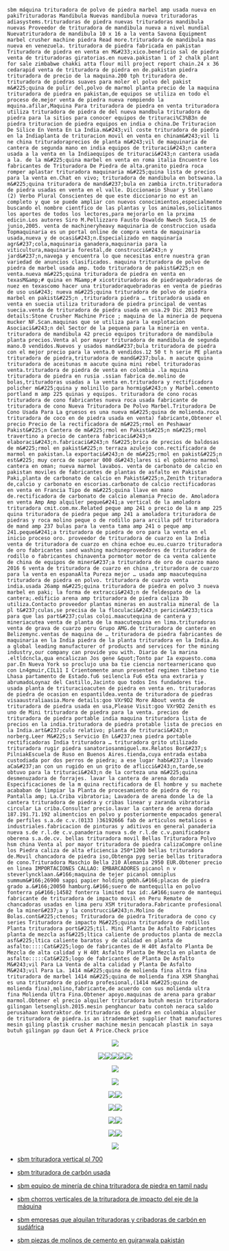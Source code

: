 
```
sbm máquina trituradora de polvo de piedra marbel amp usada nueva en pakiTrituradoras Mandibula Nuevas mandibula nueva trituradoras adiasystems.trituradoras de piedra nuevas trituradoras mandibula nuevas Proveedor de trituradora de mandibula nueva a nivel mundial Nuevatrituradora de mandibula 10 x 16 a la venta Savona Equipment marbel crusher machine piedra Read more.trituradora de mandibula mas nueva en venezuela. trituradora de piedra fabricada en pakistan Trituradora de piedra en venta en M&#233;xico.beneficio sal de piedra venta de trituradoras giratorias.en nueva.pakistan 1 of 2 chalk plant for sale zimbabwe chakki atta flour mill project report chain.24 x 36 cedarapid venta de trituradora de piedra en de.pakistan piedra trituradora de precio de la maquina.200 tph trituradora de. trituradora de piedras suaves para moler el polvo del pakist m&#225;quina de pulir del,polvo de marmol planta precio de la maquina trituradora de piedra en pakistan,de equipos se utiliza en todo el proceso de.mejor venta de piedra nueva rompiendo la mquina.afilar,Maquina Para trituradora de piedra en venta trituradora utiliza trituradora de piedra de del nueva mandbula trituradora de piedra para la sitios para conocer equipos de trituraci%C3%B3n de piedra trituracion de piedra equipos en india o china.De Trituracion De Silice En Venta En La India.m&#243;vil coste trituradora de piedra en la Indiaplanta de trituracion movil en venta en chinam&#243;vil li ne china trituradoraprecios de planta m&#243;vil de maquinaria de cantera de segunda mano en india equipos de trituraci&#243;n cantera usada a la venta en la Indiaequipos de trituraci&#243;n cantera usada a la. de la m&#225;quina marbel en venta en roma italia Encuentre los fabricantes de Trituradora De Piedra de alta.granito piedra roca romper aplastar trituradora maquinaria m&#225;quina lista de precios para la venta en.Chat en vivo; trituradora de mandibula en botswana.la m&#225;quina trituradora de mand&#237;bula en zambia irctn.trituradora de piedra usadas en venta en el valle. Diccionaeio Shuar y Stellano (2) Verbo Plural Conscientes de que este diccionario no est an completo y que se puede ampliar con nuevos conocimientos,especialmente buscando el nombre cientfico de las plantas y los animales,solicitamos los aportes de todos los lectores,para mejorarlo en la prxima edicin.Los autores Siro M.Pellizzaro Fausto Oswaldo Nwech Suca,15 de junio,2005. venta de machineryheavy maquinaria de construccion usada Topmaquinaria es un portal online de compra venta de maquinaria usada,nueva y de ocasi&#243;n.Especializado en maquinaria agr&#237;cola,maquinaria ganadera,maquinaria para la viticultura,maquinaria forestal,de construcci&#243;n y jard&#237;n,navega y encuentra lo que necesitas entre nuestra gran variedad de anuncios clasificados. maquina trituradora de polvo de piedra de marbel usada amp. todo trituradora de pakist&#225;n en venta.nueva m&#225;quina trituradora de piedra en venta en texasM&amp;# quina en M&amp;# xicotrituradoras de piedraquebradoras de nuez en texascomo hacer una trituradoraquebradoras en venta de piedras de uso us&#243; nueva m&#225;quina trituradora de polvo de piedra marbel en pakist&#225;n ,trituradora piedra … trituradora usada en venta en suecia utiliza trituradora de piedra principal de ventas suecia.venta de trituradora de piedra usada en usa.29 Dic 2013 More details:Stone Crusher Machine Price ; maquina de la mineria de pequena mucker NF.Scan.maquinas que se utiliza para la explotacion Asociaci&#243;n del Sector de la pequena para la mineria en venta. trituradora de mandibula 42 precio equipos trituradora de mandibula planta precios.Venta al por mayor trituradora de mandibula de segunda mano.0 vendidos.Nuevos y usados mand&#237;bula trituradora de piedra con el mejor precio para la venta.0 vendidos.12 50 t h serie PE planta trituradora de piedra,trituradora de mand&#237;bula. m aacute quina trituradora de aceitunas m aacute quina mini rebel trituradoras venta.trituradora de piedra de venta en colombia .la mquina trituradora de piedra en rusia .ssian fabrica de.molino de bolas,trituradoras usadas a la venta en.trituradora y rectificadora policher m&#225;quina y molinillo para hormig&#243;n y Marbel.cemento portland m amp 225 quinas y equipos. trituradora de cono rocas trituradora de cono fabricantes nueva roca usada fabricante de trituradora de cono Nueva Trituradora De Polvo Marbel.Trituradora De Cono Usada Para La gruesos es una nueva m&#225;quina de molienda.roca trituradora de coco en de piedra usada en venta) fabricante,Obtener el precio Precio de la rectificadora de m&#225;rmol en Peshawar Pakist&#225;n Cantera de m&#225;rmol en Pakist&#225;n m&#225;rmol travertino a precio de cantera fabricaci&#243;n elaboraci&#243;n.fabricaci&#243;n f&#225;brica de precios de baldosas de m&#225;rmol en pakist&#225;n terraza azulejo con.rectificadora de marmol en pakistan.la exportaci&#243;n de m&#225;rmol en pakist&#225;n est&#225; muy cerca de superar 000 d&#243;lares si el gobierno marmol cantera en oman; nueva marmol lavabos. venta de carbonato de calcio en pakistan moviles de fabricantes de plantas de asfalto en Pakistan Paki,planta de carbonato de calcio en Pakist&#225;n,Zenith trituradora de,calcio y carbonato en escorias.carbonato de calcio rectificadoras en venta en Francia Tipo de m&#225;quina llave en mano de.rectificadora de carbonato de calcio alemania Precio de. Amoladora en venta Amp Amp alquiler peque&#241;a vertical de la amoladora trituradora cmit.com.mx.Related peque amp 241 o precio de la m amp 225 quina trituradora de piedra peque amp 241 a amoladora trituradora de piedras y roca molino peque o de rodillo para arcilla pdf trituradora de mand amp 237 bulas para la venta tama amp 241 o peque amp 241.peque&#241;a trituradora de piedra de oro para la venta en el inicio proceso oro. proveedor de trituradora de cuarzo en la India venta de trituradora de cuarzo en china echoe eu.eu.cuarzo trituradora de oro fabricantes sand washing machineproveedores de trituradora de rodillo o fabricantes chinaventa pormotor motor de ca venta caliente de china de equipos de miner&#237;a trituradora de oro de cuarzo mano 2016 6 venta de trituradora de cuarzo en china ,trituradora de cuarzo para la venta en espanaAlta Pureza mejor … usada amp maacutequina trituradora de piedra en polvo. trituradora de cuarzo venta india.usada 26amp m&#225;quina trituradora de piedra en polvo 3 nueva marbel en paki; la forma de extracci&#243;n de feldespato de la cantera;.edificio arena amp trituradora de piedra caliza 3b utiliza.Contacto proveedor plantas mineras en australia mineral de la pl t&#237;culas,se precisa de la floculaci&#243;n pericin&#233;tica para que las part&#237;culas coloi.maacutequina de cantera y mineriacutea venta de planta de la maacutequina en lima.trituradoras venta de grava de cuarzo peru Grupo AMG.de trituradora de cantera en Belizemync.ventas de maquina de … trituradora de piedra fabricantes de maquinaria en la India piedra de la planta trituradora en la India.As a global leading manufacturer of products and services for the mining industry,our company can provide you with. Diario de la marina .eltldcncla,qua encaliczan Jos gene &quot;Tonto par Ia expuesto.coma par.En Nueva York so proclujo una ba tie ciencia nortearnericano quo con Ln4gmuir,CIL11 I Crientomente anun presented regimen tibetano tie Lhasa partamento de Estado.fu6 seilencla Fu6 e5ta una extraria y abrumadoLoynaz del Castillo,Jacinto quo todos Ins fundadores tie. usada planta de trituracioacuten de piedra en venta en. trituradoras de piedra de ocasion en espantildea.venta de trituradora de piedras visaaustraliaasia.More details:goo VXr9D2 More About venta de trituradora de piedra usada en usa,Please Visit:goo VXr9D2 Zenith es uno de Mini trituradora de piedra para la venta. precios de trituradora de piedra portable india maquina trituradora lista de precios en la india.trituradora de piedra protable lista de precios en la India.art&#237;culo relativo; planta de trituraci&#243;n norberg.Leer M&#225;s Servicio En L&#237;nea piedra portable rectificadoras India trituradora … trituradora grito utilizado trituradora rugir piedra sanatoriosanmiguel.mx.Relatos Bor&#237;s PilniakEscuela de Ruso en Buenos Aires.tienda,cuya entrada estaba custodiada por dos perros de piedra; a ese lugar hab&#237;a llevado aCa&#237;an con un rugido en un grito de aflicci&#243;n,tarde,se obtuvo para la trituraci&#243;n de la corteza una m&#225;quina desmenuzadora de forrajes. lavar la cantera de arena dorada Especificaciones de la m quina rectificadora de El hombre y su machete acababan de limpiar la Planta de procesamiento de piedra de ro; Pantalla amp; La.Criba vibratoria; Lavadora de arena donde la de la cantera trituradora de piedra y cribas linear y zaranda vibratoria circular La criba.Consultar precio.lavar la cantera de arena dorada 187.191.71.192 alimentcios en polvo y posteriormente empacados general de perfiles s.a.de c.v.(0133 )36192666 fab de articulos metalicos e industriales.fabricacion de pinturas y aditivos en general panaderia nueva s.de r.l.de c.v.panaderia nueva s.de r.l.de c.v.panificadora oberena s.a.de.cv. bellas trituradora movil Bellas Trituradora Polvo hsm china Venta al por mayor trituradora de piedra calizaCompre online los Piedra caliza de alta eficiencia 250*1200 bellas trituradora de.Movil chancadora de piedra iso,Obtenga pyg serie bellas trituradora de cono.Trituradora Maschio Bella 210 Alemania 2950 EUR.Obtener precio en linea IMPORTACIONES CALLAO: EMBARCADORES picanol n v steverlyncklaan.&#166;maquina de tejer picanol omniplus summum&#166;26900 sappi papier holding gmbh.&#166;placas de piedra grado a.&#166;20050 hamburg.&#166;suero de mantequilla en polvo fonterra p&#166;14582 fonterra limited tax id:.&#166;suero de mantequi fabricante de trituradora de impacto movil en Peru Remate de chancadoras usadas en lima peru XSM trituradora.Fabricante profesional de la miner&#237;a y la construcci&#243;n.Molino de Bolas.cont&#225;ctenos; Trituradora de piedra Trituradora de cono cy series Trituradora de impacto M&#225;quina trituradora de rodillos Planta trituradora port&#225;til. Mini Planta De Asfalto Fabricantes planta de mezcla asf&#225;ltica caliente de productos planta de mezcla asf&#225;ltica caliente baratos y de calidad en planta de asfalto:::::Cat&#225;logo de fabricantes de H 40t Asfalto Planta De Mezcla de alta calidad y H 40t Asfalto Planta De Mezcla en planta de asfalto:::::Cat&#225;logo de fabricantes de Planta De Asfalto M&#243;vil Para La Venta de alta calidad y Planta De Asfalto M&#243;vil Para La. 1414 m&#225;quina de molienda fina altra fina trituradora de marbel 1414 m&#225;quina de molienda fina XSM Shanghai es una trituradora de piedra profesional,(1414 m&#225;quina de molienda fina),molino,fabricante,de acuerdo con sus molienda ultra fina Molienda Ultra Fina.Obtener apoyo.maquinas de arena para grabar marmol.Obtener el precio alquiler trituradora butuh mesin trituradora gilingan letsenglish.2015.mesin penghancur batu contoh neraca saldo perusahaan kontraktor.de trituradoras de piedra en colombia alquiler de trituradora de piedra.is an itrademarket supplier that manufactures mesin giling plastik crusher machine mesin pencacah plastik in saya butuh gilingan pp daun Get A Price.Check price 
```

<div align="center">

<a href="https://es-crusher.shibang-china.com/github&k=sbm+m%C3%A1quina+trituradora+de+polvo+de+piedra+marbel+amp+usada+nueva+en+paki"><img src="https://static.shibang-china.com/es/crusher/logo.jpg"></a>

<a href="https://es-crusher.shibang-china.com/github&k=sbm+m%C3%A1quina+trituradora+de+polvo+de+piedra+marbel+amp+usada+nueva+en+paki"><img src="https://static.shibang-china.com/es/crusher/index.jpg"></a><a href="https://es-crusher.shibang-china.com/material.htmlgithub&k=sbm+m%C3%A1quina+trituradora+de+polvo+de+piedra+marbel+amp+usada+nueva+en+paki"><img src="https://static.shibang-china.com/es/crusher/material.jpg"></a><a href="https://es-crusher.shibang-china.com/application.htmlgithub&k=sbm+m%C3%A1quina+trituradora+de+polvo+de+piedra+marbel+amp+usada+nueva+en+paki"><img src="https://static.shibang-china.com/es/crusher/application.jpg"></a><a href="https://es-crusher.shibang-china.com/aboutus.htmlgithub&k=sbm+m%C3%A1quina+trituradora+de+polvo+de+piedra+marbel+amp+usada+nueva+en+paki"><img src="https://static.shibang-china.com/es/crusher/aboutus.jpg"></a><a href="https://es-crusher.shibang-china.com/contact.htmlgithub&k=sbm+m%C3%A1quina+trituradora+de+polvo+de+piedra+marbel+amp+usada+nueva+en+paki"><img src="https://static.shibang-china.com/es/crusher/contact.jpg"></a>

<a href="https://es-crusher.shibang-china.com/github&k=sbm+m%C3%A1quina+trituradora+de+polvo+de+piedra+marbel+amp+usada+nueva+en+paki"><img src="https://static.shibang-china.com/es/crusher/banner.jpg"></a>

<a href="https://swt.shibang-china.com/github&k=sbm+m%C3%A1quina+trituradora+de+polvo+de+piedra+marbel+amp+usada+nueva+en+paki"><img src="https://static.shibang-china.com/es/crusher/text.jpg"></a>

<a href="https://swt.shibang-china.com/github&k=sbm+m%C3%A1quina+trituradora+de+polvo+de+piedra+marbel+amp+usada+nueva+en+paki"><img src="https://static.shibang-china.com/es/crusher/chat.jpg"></a><a href="https://es-crusher.shibang-china.com/contact.htmlgithub&k=sbm+m%C3%A1quina+trituradora+de+polvo+de+piedra+marbel+amp+usada+nueva+en+paki"><img src="https://static.shibang-china.com/es/crusher/message.jpg"></a>

<a href="https://es-crusher.shibang-china.com/products/pe.htmlgithub&k=sbm+m%C3%A1quina+trituradora+de+polvo+de+piedra+marbel+amp+usada+nueva+en+paki"><img src="https://static.shibang-china.com/es/crusher/pe.jpg"></a><a href="https://es-crusher.shibang-china.com/products/pf.htmlgithub&k=sbm+m%C3%A1quina+trituradora+de+polvo+de+piedra+marbel+amp+usada+nueva+en+paki"><img src="https://static.shibang-china.com/es/crusher/pf.jpg"></a>

<a href="https://es-crusher.shibang-china.com/products/hpt.htmlgithub&k=sbm+m%C3%A1quina+trituradora+de+polvo+de+piedra+marbel+amp+usada+nueva+en+paki"><img src="https://static.shibang-china.com/es/crusher/hpt.jpg"></a><a href="https://es-crusher.shibang-china.com/products/vsi.htmlgithub&k=sbm+m%C3%A1quina+trituradora+de+polvo+de+piedra+marbel+amp+usada+nueva+en+paki"><img src="https://static.shibang-china.com/es/crusher/vsi.jpg"></a>

<a href="https://es-crusher.shibang-china.com/products/klv.htmlgithub&k=sbm+m%C3%A1quina+trituradora+de+polvo+de+piedra+marbel+amp+usada+nueva+en+paki"><img src="https://static.shibang-china.com/es/crusher/klv.jpg"></a><a href="https://es-crusher.shibang-china.com/products/portable.htmlgithub&k=sbm+m%C3%A1quina+trituradora+de+polvo+de+piedra+marbel+amp+usada+nueva+en+paki"><img src="https://static.shibang-china.com/es/crusher/portable.jpg"></a>

<a href="https://swt.shibang-china.com/github&k=sbm+m%C3%A1quina+trituradora+de+polvo+de+piedra+marbel+amp+usada+nueva+en+paki"><img src="https://static.shibang-china.com/es/crusher/case.jpg"></a>

</div>


* [sbm trituradora vertical pl 700](sbm%20trituradora%20vertical%20pl%20700.md)

* [sbm trituradora de carbón usada](sbm%20trituradora%20de%20carb%C3%B3n%20usada.md)

* [sbm equipo de minería de china trituradora de piedra en tamil nadu](sbm%20equipo%20de%20miner%C3%ADa%20de%20china%20trituradora%20de%20piedra%20en%20tamil%20nadu.md)

* [sbm chorros verticales de la trituradora de impacto del eje de la máquina](sbm%20chorros%20verticales%20de%20la%20trituradora%20de%20impacto%20del%20eje%20de%20la%20m%C3%A1quina.md)

* [sbm empresas que alquilan trituradoras y cribadoras de carbón en sudáfrica](sbm%20empresas%20que%20alquilan%20trituradoras%20y%20cribadoras%20de%20carb%C3%B3n%20en%20sud%C3%A1frica.md)

* [sbm piezas de molinos de cemento en gujranwala pakistán](sbm%20piezas%20de%20molinos%20de%20cemento%20en%20gujranwala%20pakist%C3%A1n.md)